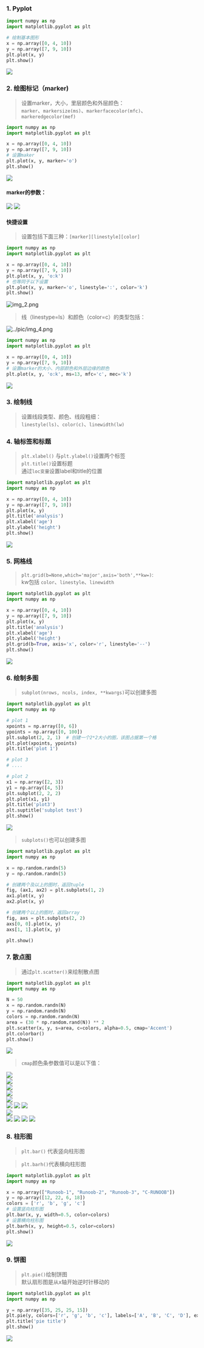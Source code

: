 ### 1. Pyplot

```python
import numpy as np
import matplotlib.pyplot as plt

# 绘制基本图形
x = np.array([0, 4, 10])
y = np.array([7, 9, 10])
plt.plot(x, y)
plt.show()
```

![](../pic/img.png)

### 2. 绘图标记（marker)

> 设置marker，大小，里层颜色和外层颜色：  
> `marker`、`markersize(ms)`、`markerfacecolor(mfc)`、`markeredgecolor(mef)`

```python
import numpy as np
import matplotlib.pyplot as plt

x = np.array([0, 4, 10])
y = np.array([7, 9, 10])
# 设置maker
plt.plot(x, y, marker='o')
plt.show()
```

![](../pic/img_1.png)

#### marker的参数：

![](../pic/img_2.png)
![](../pic/img_3.png)

#### 快捷设置

> 设置包括下面三种：`[marker][linestyle][color]`

```python
import numpy as np
import matplotlib.pyplot as plt

x = np.array([0, 4, 10])
y = np.array([7, 9, 10])
plt.plot(x, y, 'o:k')
# 也等同于以下设置
plt.plot(x, y, marker='o', linestyle=':', color='k')
plt.show()
```

![img_2.png](../pic/img_5.png)
> 线（linestype=ls）和颜色（color=c）的类型包括：
>
![../pic/img_4.png](../pic/img_4.png)

```python
import numpy as np
import matplotlib.pyplot as plt

x = np.array([0, 4, 10])
y = np.array([7, 9, 10])
# 设置marker的大小、内部颜色和外层边缘的颜色
plt.plot(x, y, 'o:k', ms=13, mfc='c', mec='k')
```

![](../pic/img_6.png)

### 3. 绘制线

> 设置线段类型、颜色、线段粗细：  
> `linestyle(ls)`、`color(c)`、`linewidth(lw)`

### 4. 轴标签和标题

> `plt.xlabel()` 与`plt.ylabel()`设置两个标签  
> `plt.title()`设置标题  
> 通过`loc变量`设置label和title的位置

```python
import matplotlib.pyplot as plt
import numpy as np

x = np.array([0, 4, 10])
y = np.array([7, 9, 10])
plt.plot(x, y)
plt.title('analysis')
plt.xlabel('age')
plt.ylabel('height')
plt.show()
```

![](../pic/img_7.png)

### 5. 网格线

> `plt.grid(b=None,which='major',axis='both',**kw=)`:  
> kw包括 `color`、`linestyle`、`linewidth`

```python
import matplotlib.pyplot as plt
import numpy as np

x = np.array([0, 4, 10])
y = np.array([7, 9, 10])
plt.plot(x, y)
plt.title('analysis')
plt.xlabel('age')
plt.ylabel('height')
plt.grid(b=True, axis='x', color='r', linestyle='--')
plt.show()
```

![](../pic/img_8.png)

### 6. 绘制多图

> `subplot(nrows, ncols, index, **kwargs)`可以创建多图

```python
import matplotlib.pyplot as plt
import numpy as np

# plot 1
xpoints = np.array([0, 6])
ypoints = np.array([0, 100])
plt.subplot(2, 2, 1)  # 创建一个2*2大小的图，该图占据第一个格
plt.plot(xpoints, ypoints)
plt.title('plot 1')

# plot 3 
# ....

# plot 2
x1 = np.array([2, 3])
y1 = np.array([4, 5])
plt.subplot(2, 2, 2)
plt.plot(x1, y1)
plt.title('plot3')
plt.suptitle('subplot test')
plt.show()
```

![](../pic/img_9.png)
> `subplots()`也可以创建多图

```python
import matplotlib.pyplot as plt
import numpy as np

x = np.random.randn(5)
y = np.random.randn(5)

# 创建两个及以上的图时，返回tuple
fig, (ax1, ax2) = plt.subplots(1, 2)
ax1.plot(x, y)
ax2.plot(x, y)

# 创建两个以上的图时，返回array  
fig, axs = plt.subplots(2, 2)
axs[0, 0].plot(x, y)
axs[1, 1].plot(x, y)

plt.show()
```

### 7. 散点图

> 通过`plt.scatter()`来绘制散点图

```python
import matplotlib.pyplot as plt
import numpy as np

N = 50
x = np.random.randn(N)
y = np.random.randn(N)
colors = np.random.randn(N)
area = (30 * np.random.rand(N)) ** 2
plt.scatter(x, y, s=area, c=colors, alpha=0.5, cmap='Accent')
plt.colorbar()
plt.show()
```

![](../pic/img_10.png)

> `cmap`颜色条参数值可以是以下值：

![](../pic/img_11.png)  
![](../pic/img_12.png)  
![](../pic/img_13.png)  
![](../pic/img_14.png)  
![](../pic/img_15.png)  
![](../pic/img_16.png)
![](../pic/img_17.png)
![](../pic/img_18.png)  
![](../pic/img_19.png)  
![](../pic/img_20.png)
![](../pic/img_21.png)
![](../pic/img_22.png)
![](../pic/img_23.png)

### 8. 柱形图

> `plt.bar()` 代表竖向柱形图

> `plt.barh()`代表横向柱形图

```python
import matplotlib.pyplot as plt
import numpy as np

x = np.array(["Runoob-1", "Runoob-2", "Runoob-3", "C-RUNOOB"])
y = np.array([12, 22, 6, 18])
colors = ['r', 'b', 'g', 'c']
# 设置竖向柱形图
plt.bar(x, y, width=0.5, color=colors)
# 设置横向柱形图
plt.barh(x, y, height=0.5, color=colors)
plt.show()
```

![](../pic/img_24.png)

### 9. 饼图

> `plt.pie()`绘制饼图  
> 默认扇形图是从x轴开始逆时针移动的

```python
import matplotlib.pyplot as plt
import numpy as np

y = np.array([35, 25, 25, 15])
plt.pie(y, colors=['r', 'g', 'b', 'c'], labels=['A', 'B', 'C', 'D'], explode=[0, 0.2, 0, 0], autopct='%.2f%%')
plt.title('pie title')
plt.show()
```

![](../pic/img_25.png)